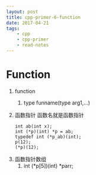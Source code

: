 ```yaml
---
layout: post
title: cpp-primer-6-function
date: 2017-04-21
tags:
    - cpp
    - cpp-primer
    - read-notes
---
```



# Function
1. function
    1. type funname(type arg1,...)
2. 函数指针 函数名就是函数指针
    
    ```
    int ab(int x);
    int (*p)(int) *p = ab;
    typedef int (*p_ab)(int);
    p(12);
    (*p)(12);
    ```

<!--more-->

3. 函数指针数组  
    1. int (*p[5])(int) *parr;  

